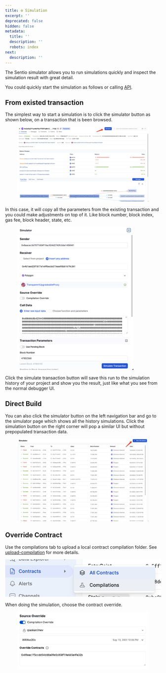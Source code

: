 ```yaml
---
title: ⚙️ Simulation
excerpt: ''
deprecated: false
hidden: false
metadata:
  title: ''
  description: ''
  robots: index
next:
  description: ''
---
```

The Sentio simulator allows you to run simulations quickly and inspect the simulation result with great detail.

You could quickly start the simulation as follows or calling [API](https://docs.sentio.xyz/reference/debug-and-simulation).

## From existed transaction

The simplest way to start a simulation is to click the simulator button as shown below, on a transaction that is been browsed.

<figure>
  <img src="https://raw.githubusercontent.com/sentioxyz/docs/v1.0/.gitbook/assets/image (4).png" alt="" width="563">
  <figcaption></figcaption>
</figure>

In this case, it will copy all the parameters from the existing transaction and you could make adjustments on top of it. Like block number, block index, gas fee, block header, state, etc.

<figure>
  <img src="https://raw.githubusercontent.com/sentioxyz/docs/v1.0/.gitbook/assets/image (1) (1) (1) (1) (1) (1) (1).png" alt="" width="375">
  <figcaption></figcaption>
</figure>

Click the simulate transaction button will save this run to the simulation history of your project and show you the result, just like what you see from the normal debugger UI.

## Direct Build

You can also click the simulator button on the left navigation bar and go to the simulator page which shows all the history simulations. Click the simulation button on the right corner will pop a similar UI but without prepopulated transaction data.

<figure>
  <img src="https://raw.githubusercontent.com/sentioxyz/docs/v1.0/.gitbook/assets/image (2) (1) (1) (1) (1).png" alt="">
  <figcaption></figcaption>
</figure>

## Override Contract

Use the compilations tab to upload a local contract compilation folder. See [upload-compilation](upload-compilation "mention") for more details.

<img src="https://raw.githubusercontent.com/sentioxyz/docs/v1.0/.gitbook/assets/image (3) (1) (1).png" alt="">

When doing the simulation, choose the contract override.

<figure>
  <img src="https://raw.githubusercontent.com/sentioxyz/docs/v1.0/.gitbook/assets/image (33).png" alt="">
  <figcaption></figcaption>
</figure>